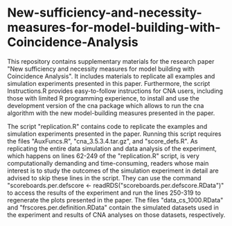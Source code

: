 # New-sufficiency-and-necessity-measures-for-model-building-with-Coincidence-Analysis

This repository contains supplementary materials for the research paper "New sufficiency and necessity measures for model building with Coincidence Analysis". It includes materials to replicate all examples and simulation experiments presented in this paper. Furthermore, the script Instructions.R provides easy-to-follow instructions for CNA users, including those with limited R programming experience, to install and use the development version of the cna package which allows to run the cna algorithm with the new model-building measures presented in the paper.

The script "replication.R" contains code to replicate the examples and simulation experiments presented in the paper. Running this script requires the files "AuxFuncs.R", "cna_3.5.3.4.tar.gz", and "score_defs.R". As replicating the entire data simulation and data analysis of the experiment, which happens on lines 62-249 of the "replication.R" script, is very computationally demanding and time-consuming, readers whose main interest is to study the outcomes of the simulation experiment in detail are advised to skip these lines in the script. They can use the command "scoreboards.per.defscore <- readRDS("scoreboards.per.defscore.RData")" to access the results of the experiment and run the lines 250-319 to regenerate the plots presented in the paper. The files "data_cs_1000.RData" and "frscores.per.definition.RData" contain the simulated datasets used in the experiment and results of CNA analyses on those datasets, respectively.
